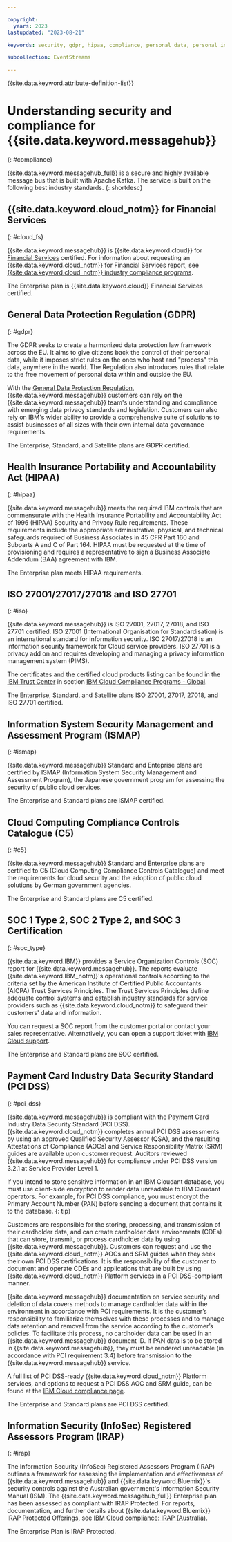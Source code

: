 ```yaml
---

copyright:
  years: 2023
lastupdated: "2023-08-21"

keywords: security, gdpr, hipaa, compliance, personal data, personal information, privacy policy, iso, financial services, ismap, c5, soc 2, type 2, pci, irap

subcollection: EventStreams

---
```


{{site.data.keyword.attribute-definition-list}}

# Understanding security and compliance for {{site.data.keyword.messagehub}}
{: #compliance}

{{site.data.keyword.messagehub_full}} is a secure and highly available message bus that is built with Apache Kafka. The service is built on the following best industry standards.
{: shortdesc}

## {{site.data.keyword.cloud_notm}} for Financial Services
{: #cloud_fs}

{{site.data.keyword.messagehub}} is {{site.data.keyword.cloud}} for [Financial Services](https://www.ibm.com/cloud/financial-services) certified. For information about requesting an {{site.data.keyword.cloud_notm}} for Financial Services report, see [{{site.data.keyword.cloud_notm}} industry compliance programs](https://www.ibm.com/cloud/compliance).

The Enterprise plan is {{site.data.keyword.cloud}} Financial Services certified.

## General Data Protection Regulation (GDPR)
{: #gdpr}

The GDPR seeks to create a harmonized data protection law framework across the EU. It aims to give citizens back the control of their personal data, while it imposes strict rules on the ones who host and "process" this data, anywhere in the world. The Regulation also introduces rules that relate to the free movement of personal data within and outside the EU.

With the [General Data Protection Regulation](https://gdpr.eu/), {{site.data.keyword.messagehub}} customers can rely on the {{site.data.keyword.messagehub}} team's understanding and compliance with emerging data privacy standards and legislation. Customers can also rely on IBM's wider ability to provide a comprehensive suite of solutions to assist businesses of all sizes with their own internal data governance requirements.

The Enterprise, Standard, and Satellite plans are GDPR certified.

## Health Insurance Portability and Accountability Act (HIPAA)
{: #hipaa}

{{site.data.keyword.messagehub}} meets the required IBM controls that are commensurate with the Health Insurance Portability and Accountability Act of 1996 (HIPAA) Security and Privacy Rule requirements. These requirements include the appropriate administrative, physical, and technical safeguards required of Business Associates in 45 CFR Part 160 and Subparts A and C of Part 164. HIPAA must be requested at the time of provisioning and requires a representative to sign a Business Associate Addendum (BAA) agreement with IBM.

The Enterprise plan meets HIPAA requirements.

## ISO 27001/27017/27018 and ISO 27701
{: #iso}

{{site.data.keyword.messagehub}} is ISO 27001, 27017, 27018, and ISO 27701 certified. ISO 27001 (International Organisation for Standardisation) is an international standard for information security. ISO 27017/27018 is an information security framework for Cloud service providers. ISO 27701 is a privacy add on and requires developing and managing a privacy information management system (PIMS). 

The certificates and the certified cloud products listing can be found in the [IBM Trust Center](https://www.ibm.com/trust) in section [IBM Cloud Compliance Programs - Global](https://www.ibm.com/cloud/compliance).

The Enterprise, Standard, and Satellite plans ISO 27001, 27017, 27018, and ISO 27701 certified.

## Information System Security Management and Assessment Program (ISMAP) 
{: #ismap}

{{site.data.keyword.messagehub}} Standard and Enteprise plans are certified by ISMAP (Information System Security Management and Assessment Program), the Japanese government program for assessing the security of public cloud services.

The Enterprise and Standard plans are ISMAP certified.

## Cloud Computing Compliance Controls Catalogue (C5)
{: #c5}

{{site.data.keyword.messagehub}} Standard and Enterprise plans are certified to C5 (Cloud Computing Compliance Controls Catalogue) and meet the requirements for cloud security and the adoption of public cloud solutions by German government agencies.

The Enterprise and Standard plans are C5 certified.

## SOC 1 Type 2, SOC 2 Type 2, and SOC 3 Certification
{: #soc_type}

{{site.data.keyword.IBM}} provides a Service Organization Controls (SOC) report for {{site.data.keyword.messagehub}}. The reports evaluate {{site.data.keyword.IBM_notm}}'s operational controls according to the criteria set by the American Institute of Certified Public Accountants (AICPA) Trust Services Principles. The Trust Services Principles define adequate control systems and establish industry standards for service providers such as {{site.data.keyword.cloud_notm}} to safeguard their customers' data and information.

You can request a SOC report from the customer portal or contact your sales representative. Alternatively, you can open a support ticket with [IBM Cloud support](https://cloud.ibm.com/unifiedsupport/supportcenter).

The Enterprise and Standard plans are SOC certified.

## Payment Card Industry Data Security Standard (PCI DSS)
{: #pci_dss}

{{site.data.keyword.messagehub}} is compliant with the Payment Card Industry Data Security Standard (PCI DSS). {{site.data.keyword.cloud_notm}} completes annual PCI DSS assessments by using an approved Qualified Security Assessor (QSA), and the resulting Attestations of Compliance (AOCs) and Service Responsibility Matrix (SRM) guides are available upon customer request. Auditors reviewed {{site.data.keyword.messagehub}} for compliance under PCI DSS version 3.2.1 at Service Provider Level 1.

If you intend to store sensitive information in an IBM Cloudant database, you must use client-side encryption to render data unreadable to IBM Cloudant operators. For example, for PCI DSS compliance, you must encrypt the Primary Account Number (PAN) before sending a document that contains it to the database.
{: tip}

Customers are responsible for the storing, processing, and transmission of their cardholder data, and can create cardholder data environments (CDEs) that can store, transmit, or process cardholder data by using {{site.data.keyword.messagehub}}. Customers can request and use the {{site.data.keyword.cloud_notm}} AOCs and SRM guides when they seek their own PCI DSS certifications. It is the responsibility of the customer to document and operate CDEs and applications that are built by using {{site.data.keyword.cloud_notm}} Platform services in a PCI DSS-compliant manner.

{{site.data.keyword.messagehub}} documentation on service security and deletion of data covers methods to manage cardholder data within the environment in accordance with PCI requirements. It is the customer’s responsibility to familiarize themselves with these processes and to manage data retention and removal from the service according to the customer’s policies. To facilitate this process, no cardholder data can be used in an {{site.data.keyword.messagehub}} document ID. If PAN data is to be stored in {{site.data.keyword.messagehub}}, they must be rendered unreadable (in accordance with PCI requirement 3.4) before transmission to the {{site.data.keyword.messagehub}} service.

A full list of PCI DSS-ready {{site.data.keyword.cloud_notm}} Platform services, and options to request a PCI DSS AOC and SRM guide, can be found at the [IBM Cloud compliance page](https://www.ibm.com/cloud/compliance).

The Enterprise and Standard plans are PCI DSS certified.

##  Information Security (InfoSec) Registered Assessors Program (IRAP)
{: #irap}

The Information Security (InfoSec) Registered Assessors Program (IRAP) outlines a framework for assessing the implementation and effectiveness of {{site.data.keyword.messagehub}} and {{site.data.keyword.Bluemix}}'s security controls against the Australian government's Information Security Manual (ISM). The {{site.data.keyword.messagehub_full}} Enterprise plan has been assessed as compliant with IRAP Protected. For reports, documentation, and further details about {{site.data.keyword.Bluemix}} IRAP Protected Offerings, see [IBM Cloud compliance: IRAP (Australia)](https://www.ibm.com/cloud/compliance/irap-australia). 

The Enterprise Plan is IRAP Protected. 

